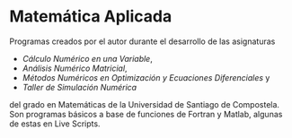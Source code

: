 # Matemática Aplicada

Programas creados por el autor durante el desarrollo de las asignaturas
- *Cálculo Numérico en una Variable*,
- *Análisis Numérico Matricial*,
- *Métodos Numéricos en Optimización y Ecuaciones Diferenciales* y
- *Taller de Simulación Numérica*

del grado en Matemáticas de la Universidad de Santiago de Compostela. Son programas básicos a base de funciones de Fortran y Matlab, algunas de estas en Live Scripts.
